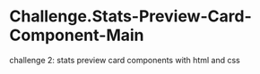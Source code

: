 # Challenge.Stats-Preview-Card-Component-Main
 challenge 2: stats preview card components with html and css
